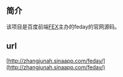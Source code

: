 ## 简介
该项目是百度前端[FEX](http://fex.baidu.com)主办的feday的官网源码。

## url
[http://zhangjunah.sinaapp.com/feday/](http://zhangjunah.sinaapp.com/feday/)
